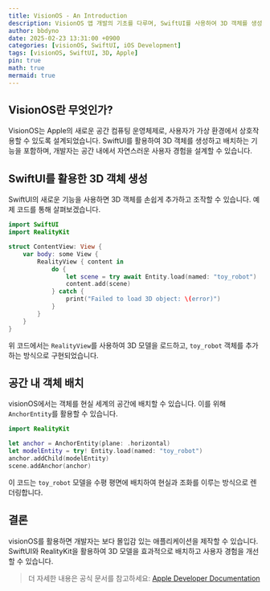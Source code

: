 ```yaml
---
title: VisionOS - An Introduction
description: VisionOS 앱 개발의 기초를 다루며, SwiftUI를 사용하여 3D 객체를 생성하고 공간에 배치하는 방법을 포함합니다.
author: bbdyno
date: 2025-02-23 13:31:00 +0900
categories: [visionOS, SwiftUI, iOS Development]
tags: [visionOS, SwiftUI, 3D, Apple]
pin: true
math: true
mermaid: true
---
```


## VisionOS란 무엇인가?

VisionOS는 Apple의 새로운 공간 컴퓨팅 운영체제로, 사용자가 가상 환경에서 상호작용할 수 있도록 설계되었습니다. SwiftUI를 활용하여 3D 객체를 생성하고 배치하는 기능을 포함하며, 개발자는 공간 내에서 자연스러운 사용자 경험을 설계할 수 있습니다.

## SwiftUI를 활용한 3D 객체 생성

SwiftUI의 새로운 기능을 사용하면 3D 객체를 손쉽게 추가하고 조작할 수 있습니다. 예제 코드를 통해 살펴보겠습니다.

```swift
import SwiftUI
import RealityKit

struct ContentView: View {
    var body: some View {
        RealityView { content in
            do {
                let scene = try await Entity.load(named: "toy_robot")
                content.add(scene)
            } catch {
                print("Failed to load 3D object: \(error)")
            }
        }
    }
}
```

위 코드에서는 `RealityView`를 사용하여 3D 모델을 로드하고, `toy_robot` 객체를 추가하는 방식으로 구현되었습니다.

## 공간 내 객체 배치

visionOS에서는 객체를 현실 세계의 공간에 배치할 수 있습니다. 이를 위해 `AnchorEntity`를 활용할 수 있습니다.

```swift
import RealityKit

let anchor = AnchorEntity(plane: .horizontal)
let modelEntity = try! Entity.load(named: "toy_robot")
anchor.addChild(modelEntity)
scene.addAnchor(anchor)
```

이 코드는 `toy_robot` 모델을 수평 평면에 배치하여 현실과 조화를 이루는 방식으로 렌더링합니다.

## 결론

visionOS를 활용하면 개발자는 보다 몰입감 있는 애플리케이션을 제작할 수 있습니다. SwiftUI와 RealityKit을 활용하여 3D 모델을 효과적으로 배치하고 사용자 경험을 개선할 수 있습니다.

> 더 자세한 내용은 공식 문서를 참고하세요: [Apple Developer Documentation](https://developer.apple.com/documentation/visionos)
